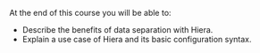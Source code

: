 At the end of this course you will be able to:

* Describe the benefits of data separation with Hiera.
* Explain a use case of Hiera and its basic configuration syntax.